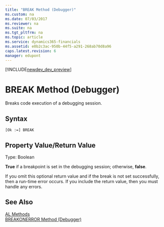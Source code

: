 ```yaml
---
title: "BREAK Method (Debugger)"
ms.custom: na
ms.date: 07/03/2017
ms.reviewer: na
ms.suite: na
ms.tgt_pltfrm: na
ms.topic: article
ms.service: dynamics365-financials
ms.assetid: e0b2c3ac-950b-44f5-a291-268ab70d8a96
caps.latest.revision: 6
manager: edupont
---
```


[!INCLUDE[newdev_dev_preview](../includes/newdev_dev_preview.md)]

# BREAK Method (Debugger)
Breaks code execution of a debugging session.  
  
## Syntax  
  
```  
[Ok :=] BREAK   
```  
  
## Property Value/Return Value  
Type: Boolean  
  
**True** if a breakpoint is set in the debugging session; otherwise, **false**.  
  
If you omit this optional return value and if the break is not set successfully, then a run-time error occurs. If you include the return value, then you must handle any errors.  

## See Also  
[AL Methods](../devenv-al-methods.md)  
[BREAKONERROR Method (Debugger)](devenv-breakonerror-method-debugger.md) 
<!--
[Breakpoints](devenv-Breakpoints.md)   
[How to: Break on the Next Statement](How-to--Break-on-the-Next-Statement.md)   
[How to: Manage Breakpoints from the Development Environment](How-to--Manage-Breakpoints-from-the-Development-Environment.md)
-->